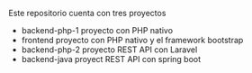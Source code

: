 Este repositorio cuenta con tres proyectos
- backend-php-1 proyecto con PHP nativo
- frontend proyecto con PHP nativo y el framework bootstrap
- backend-php-2 proyecto REST API con Laravel
- backend-java proyect REST API con spring boot
